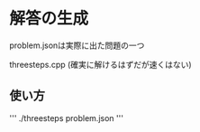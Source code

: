 # 解答の生成
problem.jsonは実際に出た問題の一つ

threesteps.cpp (確実に解けるはずだが速くはない)
## 使い方
'''
./threesteps problem.json
'''
